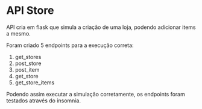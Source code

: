 # API Store

API cria em flask que simula a criação de uma loja, podendo adicionar items a mesmo.

Foram criado 5 endpoints para a execução correta:
  1. get_stores
  2. post_store
  3. post_item
  4. get_store
  5. get_store_items

Podendo assim executar a simulação corretamente, os endpoints foram testados através do insomnia.
